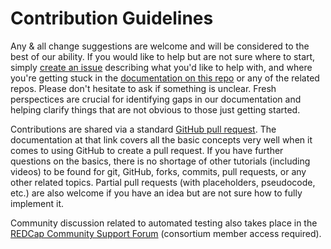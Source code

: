 # Contribution Guidelines
Any & all change suggestions are welcome and will be considered to the best of our ability.  If you would like to help but are not sure where to start, simply [create an issue](https://github.com/aldefouw/redcap_cypress_docker/issues/new) describing what you'd like to help with, and where you're getting stuck in the [documentation on this repo](README.md) or any of the related repos.  Please don't hesitate to ask if something is unclear.  Fresh perspectices are crucial for identifying gaps in our documentation and helping clarify things that are not obvious to those just getting started.  

Contributions are shared via a standard [GitHub pull request](https://docs.github.com/en/pull-requests).  The documentation at that link covers all the basic concepts very well when it comes to using GitHub to create a pull request.  If you have further questions on the basics, there is no shortage of other tutorials (including videos) to be found for git, GitHub, forks, commits, pull requests, or any other related topics.  Partial pull requests (with placeholders, pseudocode, etc.) are also welcome if you have an idea but are not sure how to fully implement it.

Community discussion related to automated testing also takes place in the [REDCap Community Support Forum](https://redcap.vanderbilt.edu/community/) (consortium member access required).